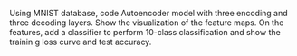 Using MNIST database, code Autoencoder model with three encoding and three decoding layers. Show the visualization of the feature maps. On the features, add a classifier to perform 10-class classification and show the trainin
g loss curve and test accuracy.
